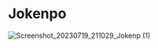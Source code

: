 # Jokenpo

![Screenshot_20230719_211029_Jokenp (1)](https://github.com/K4bbalah/Jokenpo/assets/97350510/cbef8fac-9792-45a5-b377-6fab489941c9)

